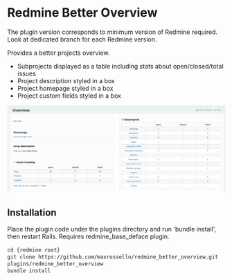 # Redmine Better Overview

The plugin version corresponds to minimum version of Redmine required. Look at dedicated branch for each Redmine version.

Provides a better projects overview.

* Subprojects displayed as a table including stats about open/closed/total issues
* Project description styled in a box
* Project homepage styled in a box
* Project custom fields styled in a box

![Project Overview](screenshots/ProjectOverview.png)

## Installation

Place the plugin code under the plugins directory and run 'bundle install', then restart Rails. 
Requires redmine_base_deface plugin.

    cd {redmine root}
    git clone https://github.com/maxrossello/redmine_better_overview.git plugins/redmine_better_overview
    bundle install
